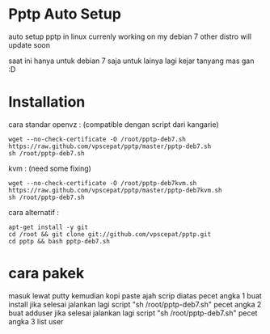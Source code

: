 Pptp Auto Setup
====

auto setup pptp in linux
currenly working on my debian 7 
other distro will update soon

saat ini hanya untuk debian 7 saja
untuk lainya lagi kejar tanyang mas gan :D


Installation
====


cara standar 
openvz : (compatible dengan script dari kangarie)

    wget --no-check-certificate -O /root/pptp-deb7.sh https://raw.github.com/vpscepat/pptp/master/pptp-deb7.sh
    sh /root/pptp-deb7.sh

kvm : (need some fixing)

    wget --no-check-certificate -O /root/pptp-deb7kvm.sh https://raw.github.com/vpscepat/pptp/master/pptp-deb7kvm.sh
    sh /root/pptp-deb7.sh



cara alternatif :

    apt-get install -y git
    cd /root && git clone git://github.com/vpscepat/pptp.git
    cd pptp && bash pptp-deb7.sh
    
cara pakek
==
masuk lewat putty
kemudian kopi paste ajah scrip diatas
pecet angka 1 buat install
jika selesai jalankan lagi script "sh /root/pptp-deb7.sh"
pecet angka 2 buat adduser
jika selesai jalankan lagi script "sh /root/pptp-deb7.sh"
pecet angka 3 list user
